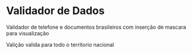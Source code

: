 # Validador de Dados
Validador de telefone e documentos brasileiros com inserção de mascara para visualização

Valição valida para todo o territorio nacional 
